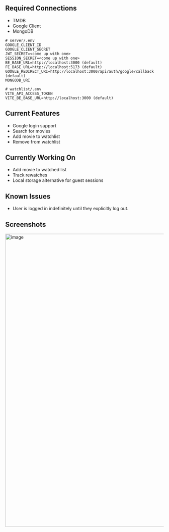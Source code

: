 Required Connections
-
- TMDB
- Google Client
- MongoDB


```
# server/.env
GOOGLE_CLIENT_ID
GOOGLE_CLIENT_SECRET
JWT_SECRET=<come up with one>
SESSION_SECRET=<come up with one>
BE_BASE_URL=http://localhost:3000 (default)
FE_BASE_URL=http://localhost:5173 (default)
GOOGLE_REDIRECT_URI=http://localhost:3000/api/auth/google/callback (default)
MONGODB_URI
```

```
# watchlist/.env
VITE_API_ACCESS_TOKEN
VITE_BE_BASE_URL=http://localhost:3000 (default)
```
Current Features
-
- Google login support
- Search for movies
- Add movie to watchlist
- Remove from watchlist

Currently Working On
-
- Add movie to watched list
- Track rewatches
- Local storage alternative for guest sessions

Known Issues
-
- User is logged in indefinitely until they explicitly log out.

Screenshots
-
<img width="1918" height="928" alt="image" src="https://github.com/user-attachments/assets/d92829aa-1c98-4062-afc9-faddbef730c5" />



